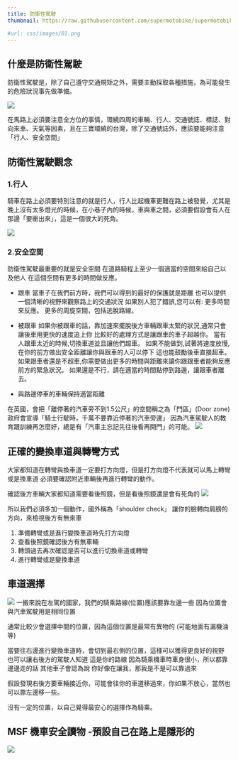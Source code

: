 ```yaml
---
title: 防衛性駕駛
thumbnail: https://raw.githubusercontent.com/supermotobike/supermotobike.github.io/master/img/Selection_283.png  # 略缩图

#url: css/images/01.png
---
```

## 什麼是防衛性駕駛
防衛性駕駛是，除了自己遵守交通規矩之外，需要主動採取各種措施，為可能發生的危險狀況事先做準備。

![ ](/img/Selection_283.png)

在馬路上必須要注意全方位的事情，環繞四周的車輛、行人、交通號誌、標誌、對向來車、天氣等因素，且在三寶環繞的台灣，除了交通號誌外，應該要能夠注意「行人、安全空間」

## 防衛性駕駛觀念
### 1.行人
騎車在路上必須要特別注意的就是行人，行人比起機車更難在路上被發覺，尤其是晚上沒有太多燈光的時候，在小巷子內的時候，車與車之間，必須要假設會有人在那邊「要衝出來」，這是一個很大的死角。

![ ](/img/001.png)

### 2.安全空間
防衛性駕駛最重要的就是安全空間
在道路騎程上至少一個適當的空間來給自己以及他人
在這個空間有更多的時間做反應。


- 跟車
當車子在我們前方時，我們可以得到的最好的保護就是距離 
也可以提供一個清晰的視野來觀察路上的交通狀況
如果別人犯了錯誤,您可以有:
 更多時間來反應。
 更多的周旋空間，包括逃脫路線。



- 被跟車
如果你被跟車的話，靠加速來擺脫後方車輛跟車太緊的狀況,通常只會讓後車用更快的速度追上你
比較好的處理方式是讓跟車的車子超越你。
當有人跟車太近的時候,切換車道並且讓他們超車。
如果不能做到,試著將速度放慢,在你的前方做出安全距離讓你與跟車的人可以停下
這也能鼓勵後車直接超車。
如果跟車者還是不超車,你需要做出更多的時間與距離來讓你跟跟車者能夠反應前方的緊急狀況。
如果還是不行，請在適當的時間點停到路邊，讓跟車者離去。

- 與路邊停車的車輛保持適當距離

在英國，會把「離停著的汽車旁不到1.5公尺」的空間稱之為「門區」(Door zone)
政府會宣導「騎士行駛時，千萬不要靠近停著的汽車旁邊」
因為汽車駕駛人的教育跟訓練再怎麼好，總是有「汽車主忘記先往後看再開門」的可能。
![ ](/img/doorzone.jpg)


## 正確的變換車道與轉彎方式

大家都知道在轉彎與換車道一定要打方向燈，但是打方向燈不代表就可以馬上轉彎或是換車道
必須要確認附近車輛後再進行轉彎的動作。

確認後方車輛大家都知道需要看後照鏡，但是看後照鏡還是會有死角的
![ ](/img/003.jpg)


所以我們必須多加一個動作，國外稱為「shoulder check」
讓你的臉轉向肩膀的方向，來檢視後方有無來車

1. 準備轉彎或是進行變換車道時先打方向燈
2. 查看後照鏡確認後方有無車輛
3. 轉頭過去再次確認是否可以進行切換車道或轉彎
4. 進行轉彎或是變換車道

## 車道選擇

![ ](/img/004.jpg)
一搬來說在左駕的國家，我們的騎乘路線(位置)應該要靠左邊一些
因為位置會與汽車駕駛用是相同位置

通常比較少會選擇中間的位置，因為這個位置是最常有異物的 (可能地面有漏機油等)

當要往右邊進行變換車道時，會切到最右側的位置，這樣可以獲得更良好的視野
也可以讓右後方的駕駛人知道 這是你的路線
因為騎乘機車時車身很小，所以都靠邊邊走的話
其他車子會認為說 你好像在讓我，那我是不是可以靠過來

假設發現右後方要車輛接近你，可能會往你的車道移過來，你如果不放心，當然也可以靠左邊移一些。

沒有一定的位置，以自己覺得最安心的選擇作為騎乘。

## MSF 機車安全讀物 -預設自己在路上是隱形的

![ ](/img/msf.jpg)

